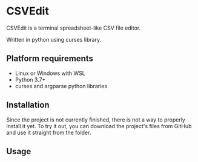 # CSVEdit

CSVEdit is a terminal spreadsheet-like CSV file editor.

Written in python using curses library.

## Platform requirements

- Linux or Windows with WSL
- Python 3.7+
- curses and argparse python libraries

## Installation

Since the project is not currently finished, there is not a way to properly install it yet.
To try it out, you can download the project's files from GitHub and use it straight from the folder.

## Usage
